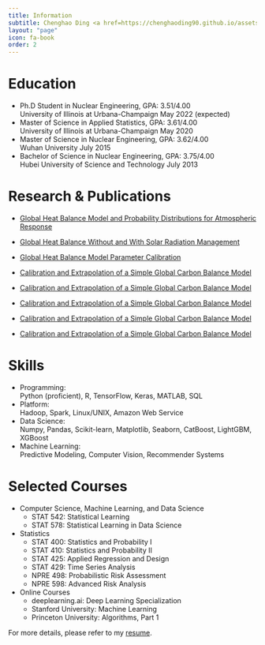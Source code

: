 ```yaml
---
title: Information
subtitle: Chenghao Ding <a href=https://chenghaoding90.github.io/assets/pdfs/Resume-Chenghao-Ding1.pdf> (Click to download my resume)</a>
layout: "page"
icon: fa-book
order: 2
---
```


# Education

<ul>
        <li>Ph.D Student in Nuclear Engineering, GPA: 3.51/4.00 <br />
        University of Illinois at Urbana-Champaign  May 2022 (expected) </li>
        <li>Master of Science in Applied Statistics, GPA: 3.61/4.00 <br />
        University of Illinois at Urbana-Champaign  May 2020 </li>
        <li>Master of Science in Nuclear Engineering, GPA: 3.62/4.00 <br />
        Wuhan University  July 2015</li>
        <li>Bachelor of Science in Nuclear Engineering, GPA: 3.75/4.00 <br />
        Hubei University of Science and Technology  July 2013</li>
    </ul>

# Research & Publications

<ul>
    <li><a href="https://chenghaoding90.github.io/assets/pdfs/Thesis-Chenghao-Ding[65].pdf">Global Heat Balance Model and Probability Distributions for Atmospheric Response</a></li>
</ul>

<ul>
    <li><a href="https://chenghaoding90.github.io/assets/pdfs/DING-THESIS-2018.pdf">Global Heat Balance Without and With Solar Radiation Management</a></li>
</ul>

<ul>
        <li><a href="https://chenghaoding90.github.io/assets/pdfs/CAGE22R4Fronted24Jul.pdf">Global Heat Balance Model Parameter Calibration</a></li>
     
</ul>  

<ul>
    <li><a href="https://chenghaoding90.github.io/assets/pdfs/CAGE22R2Fronted24Jul.pdf">
Calibration and Extrapolation of a Simple Global Carbon Balance Model</a></li>
</ul>

<ul>
    <li><a href="https://chenghaoding90.github.io/assets/pdfs/CAGE22R3Fronted24Jul.pdf">
Calibration and Extrapolation of a Simple Global Carbon Balance Model</a></li>
</ul>

<ul>
    <li><a href="https://chenghaoding90.github.io/assets/pdfs/CAGE22R1Fronted24Jul.pdf">
Calibration and Extrapolation of a Simple Global Carbon Balance Model</a></li>
</ul>

<ul>
    <li><a href="https://chenghaoding90.github.io/assets/pdfs/CAGE22R5Fronted24Jul.pdf">
Calibration and Extrapolation of a Simple Global Carbon Balance Model</a></li>
</ul>

<ul>
    <li><a href="https://chenghaoding90.github.io/assets/pdfs/CAGE22R6Fronted24Jul.pdf">
Calibration and Extrapolation of a Simple Global Carbon Balance Model</a></li>
</ul>

# Skills

<ul>
        <li>Programming: <br />
        Python (proficient), R, TensorFlow, Keras, MATLAB, SQL</li>
        <li>Platform: <br />
        Hadoop, Spark, Linux/UNIX, Amazon Web Service</li>
        <li>Data Science:  <br />
        Numpy, Pandas, Scikit-learn, Matplotlib, Seaborn, CatBoost, LightGBM, XGBoost</li>
        <li>Machine Learning:  <br />
        Predictive Modeling, Computer Vision, Recommender Systems</li>
    </ul>
    
# Selected Courses
<ul>
<li> Computer Science, Machine Learning, and Data Science
        <ul>
         <li> STAT 542: Statistical Learning</li>
         <li> STAT 578: Statistical Learning in Data Science</li>
        </ul>
</li>

<li> Statistics
          <ul>
          <li>STAT 400: Statistics and Probability I</li>
          <li>STAT 410: Statistics and Probability II</li>
          <li>STAT 425: Applied Regression and Design</li>
          <li>STAT 429: Time Series Analysis</li>
          <li>NPRE 498: Probabilistic Risk Assessment</li>
          <li>NPRE 598: Advanced Risk Analysis</li>
          </ul>
</li>

<li> Online Courses
          <ul>
          <li>deeplearning.ai: Deep Learning Specialization</li>
          <li>Stanford University: Machine Learning</li>
          <li>Princeton University: Algorithms, Part 1</li>
          </ul>
</li>
</ul>   


For more details, please refer to my [resume](https://chenghaoding90.github.io/assets/pdfs/ChenghaoDing1.pdf).
